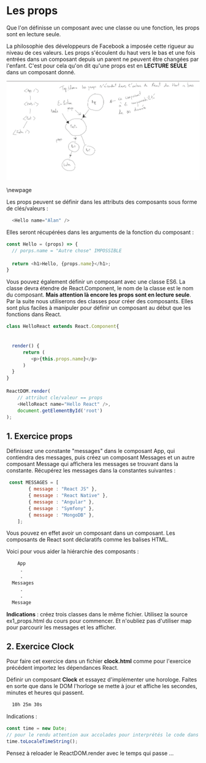 # Les props

Que l'on définisse un composant avec une classe ou une fonction, les props sont en lecture seule.

La philosophie des développeurs de Facebook a imposée cette rigueur au niveau de ces valeurs. Les props s'écoulent du haut vers le bas et une fois entrées dans un composant depuis un parent ne peuvent être changées par l'enfant. C'est pour cela qu'on dit qu'une props est en **LECTURE SEULE** dans un composant donné.

![props top/down](./images/props.png)

\newpage

Les props peuvent se définir dans les attributs des composants sous forme de clés/valeurs :

```js
  <Hello name="Alan" />
```

Elles seront récupérées dans les arguments de la fonction du composant :

```js
const Hello = (props) => {
  // porps.name = "Autre chose" IMPOSSIBLE

  return <h1>Hello, {props.name}</h1>;
}
```

Vous pouvez également définir un composant avec une classe ES6. La classe devra étendre de React.Component, le nom de la classe est le nom du composant.
**Mais attention là encore les props sont en lecture seule**. Par la suite nous utiliserons des classes pour créer des composants. Elles sont plus faciles à manipuler pour définir un composant au début que les fonctions dans React.

```js
class HelloReact extends React.Component{
 

  render() {
      return (
         <p>{this.props.name}</p>
      )
  }
}

ReactDOM.render(
    // attribut cle/valeur == props
    <HelloReact name="Hello React" />,
    document.getElementById('root')
);
```

## 1. Exercice props

Définissez une constante "messages" dans le composant App, qui contiendra des messages, puis créez un composant Messages et un autre composant Message qui affichera les messages se trouvant dans la constante. Récupérez les messages dans la constantes suivantes :

```js
 const MESSAGES = [
        { message : "React JS" },
        { message : "React Native" },
        { message : "Angular" },
        { message : "Symfony" },
        { message : "MongoDB" },
    ];
```

Vous pouvez en effet avoir un composant dans un composant. Les composants de React sont déclaratifs comme les balises HTML.

Voici pour vous aider la hiérarchie des composants :

```txt
    App
     .
     .
  Messages
     .
     .
  Message
```

**Indications** : créez trois classes dans le même fichier. Utilisez la source ex1_props.html du cours pour commencer. Et n'oubliez pas d'utiliser map pour parcourir les messages et les afficher.

## 2. Exercice Clock

Pour faire cet exercice dans un fichier **clock.html** comme pour l'exercice précédent importez les dépendances React.

Définir un composant **Clock** et essayez d'implémenter une horologe. Faites en sorte que dans le DOM l'horloge se mette à jour et affiche les secondes, minutes et heures qui passent.

```txt
  10h 25m 30s
```

Indications :

```js
const time = new Date;
// pour le rendu attention aux accolades pour interprétés le code dans le HTML
time.toLocaleTimeString();
```

Pensez à reloader le ReactDOM.render avec le temps qui passe ...
